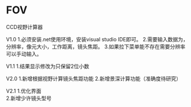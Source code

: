 # FOV
CCD视野计算器

  V1.0 
     1.必须安装.net使用环境，安装visual studio IDE即可。
     2.需要输入数据为，分辨率，像元大小，工作距离，镜头焦距。
     3.如果拉下菜单能不存在需要分辨率可以手动输入。
     

  V1.1
     1.结果显示修改为只保留2位小数
     

  V2.0
     1.新增根据视野计算镜头焦距功能
     2.新增景深计算功能（准确度待研究）
     

  V2.1
     1.优化界面  
     2.新增少许镜头型号
     
